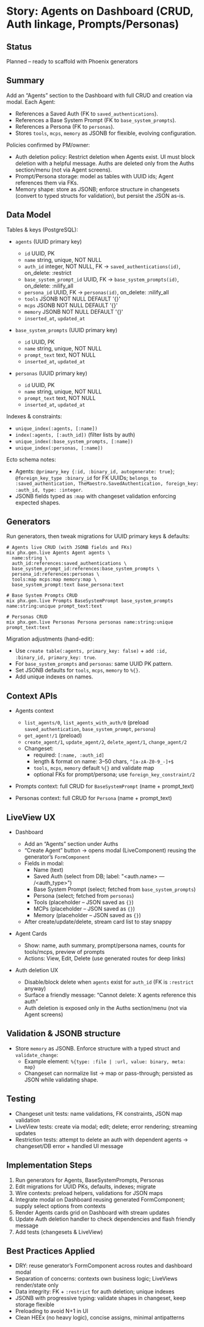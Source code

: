 # Story: Agents on Dashboard (CRUD, Auth linkage, Prompts/Personas)

## Status
Planned – ready to scaffold with Phoenix generators

## Summary
Add an “Agents” section to the Dashboard with full CRUD and creation via modal. Each Agent:
- References a Saved Auth (FK to `saved_authentications`).
- References a Base System Prompt (FK to `base_system_prompts`).
- References a Persona (FK to `personas`).
- Stores `tools`, `mcps`, `memory` as JSONB for flexible, evolving configuration.

Policies confirmed by PM/owner:
- Auth deletion policy: Restrict deletion when Agents exist. UI must block deletion with a helpful message. Auths are deleted only from the Auths section/menu (not via Agent screens).
- Prompt/Persona storage: model as tables with UUID ids; Agent references them via FKs.
- Memory shape: store as JSONB; enforce structure in changesets (convert to typed structs for validation), but persist the JSON as-is.

## Data Model

Tables & keys (PostgreSQL):

- `agents` (UUID primary key)
  - `id` UUID, PK
  - `name` string, unique, NOT NULL
  - `auth_id` integer, NOT NULL, FK → `saved_authentications(id)`, on_delete: :restrict
  - `base_system_prompt_id` UUID, FK → `base_system_prompts(id)`, on_delete: :nilify_all
  - `persona_id` UUID, FK → `personas(id)`, on_delete: :nilify_all
  - `tools` JSONB NOT NULL DEFAULT '{}'
  - `mcps` JSONB NOT NULL DEFAULT '{}'
  - `memory` JSONB NOT NULL DEFAULT '{}'
  - `inserted_at`, `updated_at`

- `base_system_prompts` (UUID primary key)
  - `id` UUID, PK
  - `name` string, unique, NOT NULL
  - `prompt_text` text, NOT NULL
  - `inserted_at`, `updated_at`

- `personas` (UUID primary key)
  - `id` UUID, PK
  - `name` string, unique, NOT NULL
  - `prompt_text` text, NOT NULL
  - `inserted_at`, `updated_at`

Indexes & constraints:
- `unique_index(:agents, [:name])`
- `index(:agents, [:auth_id])` (filter lists by auth)
- `unique_index(:base_system_prompts, [:name])`
- `unique_index(:personas, [:name])`

Ecto schema notes:
- Agents: `@primary_key {:id, :binary_id, autogenerate: true}`; `@foreign_key_type :binary_id` for FK UUIDs; `belongs_to :saved_authentication, TheMaestro.SavedAuthentication, foreign_key: :auth_id, type: :integer`.
- JSONB fields typed as `:map` with changeset validation enforcing expected shapes.

## Generators

Run generators, then tweak migrations for UUID primary keys & defaults:

```
# Agents live CRUD (with JSONB fields and FKs)
mix phx.gen.live Agents Agent agents \
  name:string \
  auth_id:references:saved_authentications \
  base_system_prompt_id:references:base_system_prompts \
  persona_id:references:personas \
  tools:map mcps:map memory:map \
  base_system_prompt:text base_persona:text

# Base System Prompts CRUD
mix phx.gen.live Prompts BaseSystemPrompt base_system_prompts name:string:unique prompt_text:text

# Personas CRUD
mix phx.gen.live Personas Persona personas name:string:unique prompt_text:text
```

Migration adjustments (hand-edit):
- Use `create table(:agents, primary_key: false)` + `add :id, :binary_id, primary_key: true`.
- For `base_system_prompts` and `personas`: same UUID PK pattern.
- Set JSONB defaults for `tools`, `mcps`, `memory` to `%{}`.
- Add unique indexes on names.

## Context APIs

- Agents context
  - `list_agents/0`, `list_agents_with_auth/0` (preload `saved_authentication`, `base_system_prompt`, `persona`)
  - `get_agent!/1` (preload)
  - `create_agent/1`, `update_agent/2`, `delete_agent/1`, `change_agent/2`
  - Changeset:
    - required: `[:name, :auth_id]`
    - length & format on name: 3–50 chars, `^[a-zA-Z0-9_-]+$`
    - `tools`, `mcps`, `memory` default `%{}` and validate map
    - optional FKs for prompt/persona; use `foreign_key_constraint/2`

- Prompts context: full CRUD for `BaseSystemPrompt` (name + prompt_text)
- Personas context: full CRUD for `Persona` (name + prompt_text)

## LiveView UX

- Dashboard
  - Add an “Agents” section under Auths
  - “Create Agent” button → opens modal (LiveComponent) reusing the generator’s `FormComponent`
  - Fields in modal:
    - Name (text)
    - Saved Auth (select from DB; label: "<auth.name> — <provider>/<auth_type>")
    - Base System Prompt (select; fetched from `base_system_prompts`)
    - Persona (select; fetched from `personas`)
    - Tools (placeholder – JSON saved as `{}`)
    - MCPs (placeholder – JSON saved as `{}`)
    - Memory (placeholder – JSON saved as `{}`)
  - After create/update/delete, stream card list to stay snappy

- Agent Cards
  - Show: name, auth summary, prompt/persona names, counts for tools/mcps, preview of prompts
  - Actions: View, Edit, Delete (use generated routes for deep links)

- Auth deletion UX
  - Disable/block delete when `agents` exist for `auth_id` (FK is `:restrict` anyway)
  - Surface a friendly message: “Cannot delete: X agents reference this auth”
  - Auth deletion is exposed only in the Auths section/menu (not via Agent screens)

## Validation & JSONB structure

- Store `memory` as JSONB. Enforce structure with a typed struct and `validate_change`:
  - Example element: `%{type: :file | :url, value: binary, meta: map}`
  - Changeset can normalize list → map or pass-through; persisted as JSON while validating shape.

## Testing

- Changeset unit tests: name validations, FK constraints, JSON map validation
- LiveView tests: create via modal; edit; delete; error rendering; streaming updates
- Restriction tests: attempt to delete an auth with dependent agents → changeset/DB error + handled UI message

## Implementation Steps

1. Run generators for Agents, BaseSystemPrompts, Personas
2. Edit migrations for UUID PKs, defaults, indexes; migrate
3. Wire contexts: preload helpers, validations for JSON maps
4. Integrate modal on Dashboard reusing generated FormComponent; supply select options from contexts
5. Render Agents cards grid on Dashboard with stream updates
6. Update Auth deletion handler to check dependencies and flash friendly message
7. Add tests (changesets & LiveView)

## Best Practices Applied
- DRY: reuse generator’s FormComponent across routes and dashboard modal
- Separation of concerns: contexts own business logic; LiveViews render/state only
- Data integrity: FK + `:restrict` for auth deletion; unique indexes
- JSONB with progressive typing: validate shapes in changeset, keep storage flexible
- Preloading to avoid N+1 in UI
- Clean HEEx (no heavy logic), concise assigns, minimal antipatterns

